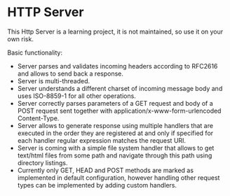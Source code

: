 HTTP Server
====
This Http Server is a learning project, it is not maintained, so use it on your own risk.

Basic functionality:

 - Server parses and validates incoming headers according to RFC2616 and allows to send back a response.
 - Server is multi-threaded.
 - Server understands a different charset of incoming message body and uses ISO-8859-1 for all other operations.
 - Server correctly parses parameters of a GET request and body of a POST request sent together with application/x-www-form-urlencoded Content-Type.
 - Server allows to generate response using multiple handlers that are executed in the order they are registered at and only if specified for each handler regular expression matches the request URI.
 - Server is coming with a simple file system handler that allows to get text/html files from some path and navigate through this path using directory listings.
 - Currently only GET, HEAD and POST methods are marked as implemented in default configuration, however handling other request types can be implemented by adding custom handlers.